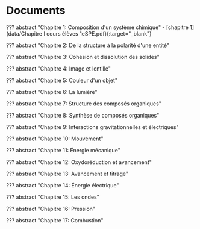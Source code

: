 # Documents


??? abstract "Chapitre 1: Composition d'un système chimique"
    - [chapitre 1](data/Chapitre I cours élèves 1eSPE.pdf){:target="_blank"}
 
??? abstract "Chapitre 2: De la structure à la polarité d'une entité"

 
??? abstract "Chapitre 3: Cohésion et dissolution des solides"

 
??? abstract "Chapitre 4: Image et lentille"

 
??? abstract "Chapitre 5: Couleur d'un objet"

 
??? abstract "Chapitre 6: La lumière"

 
??? abstract "Chapitre 7: Structure des composés organiques"

 
??? abstract "Chapitre 8: Synthèse de composés organiques"

 
??? abstract "Chapitre 9: Interactions gravitationnelles et électriques"

 
??? abstract "Chapitre 10: Mouvement"

 
??? abstract "Chapitre 11: Énergie mécanique"

 
??? abstract "Chapitre 12: Oxydoréduction et avancement"

 
??? abstract "Chapitre 13: Avancement et titrage"

 
??? abstract "Chapitre 14: Énergie électrique"

 
??? abstract "Chapitre 15: Les ondes"

 
??? abstract "Chapitre 16: Pression"

 
??? abstract "Chapitre 17: Combustion"

 

